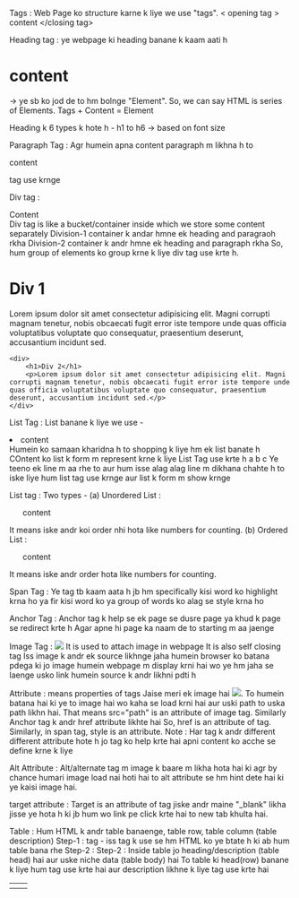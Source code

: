 Tags : Web Page ko structure karne k liye we use "tags".
< opening tag > content </closing tag>

Heading tag : ye webpage ki heading banane k kaam aati h
<h1> content </h1> -> ye sb ko jod de to hm bolnge "Element".
So, we can say HTML is series of Elements.
    Tags + Content = Element

Heading k 6 types k hote h -
h1 to h6 -> based on font size

Paragraph Tag : Agr humein apna content paragraph m likhna h to <p>content</p> tag use krnge

Div tag : <div> Content </div>
Div tag is like a bucket/container inside which we store some content separately
Division-1 container k andar hmne ek heading and paragraoh rkha
Division-2 container k andr hmne ek heading and paragraph rkha
So, hum group of elements ko group krne k liye div tag use krte h.
<div>
        <h1>Div 1</h1>
        <p>Lorem ipsum dolor sit amet consectetur adipisicing elit. Magni corrupti magnam tenetur, nobis obcaecati fugit error iste tempore unde quas officia voluptatibus voluptate quo consequatur, praesentium deserunt, accusantium incidunt sed.</p>
    </div>

    <div>
        <h1>Div 2</h1>
        <p>Lorem ipsum dolor sit amet consectetur adipisicing elit. Magni corrupti magnam tenetur, nobis obcaecati fugit error iste tempore unde quas officia voluptatibus voluptate quo consequatur, praesentium deserunt, accusantium incidunt sed.</p>
    </div>

List Tag : List banane k liye we use - <li> content </li>
Humein ko samaan kharidna h to shopping k liye hm ek list banate h
COntent ko list k form m represent krne k liye List Tag use krte h
    a
    b
    c
Ye teeno ek line m aa rhe to aur hum isse alag alag line m dikhana chahte h to iske liye hum list tag use krnge aur list k form m show krnge

List tag : Two types -
(a) Unordered List : <ul> content </ul>
It means iske andr koi order nhi hota like numbers for counting.
(b) Ordered List : <ol> content </ol>
It means iske andr order hota like numbers for counting.

Span Tag : 
Ye tag tb kaam aata h jb hm specifically kisi word ko highlight krna ho ya fir kisi word ko ya group of words ko alag se style krna ho

Anchor Tag : <a href="url where we want to jump"> </a>
Anchor tag k help se ek page se dusre page ya khud k page se redirect krte h
Agar apne hi page ka naam de to starting m aa jaenge

Image Tag : <img src="path">
It is used to attach image in webpage
It is also self closing tag
Iss image k andr ek source likhnge jaha humein browser ko batana pdega ki jo image humein webpage m display krni hai wo ye hm jaha se laenge usko link humein source k andr likhni pdti h

Attribute : means properties of tags 
Jaise meri ek image hai <img src ="path">. To humein batana hai ki ye to image hai wo kaha se load krni hai aur uski path to uska path likhn hai.
That means src="path" is an attribute of image tag.
Similarly Anchor tag <a> k andr href attribute likhte hai
<a href="url"> </a>
So, href is an attribute of <a></a> tag.
Similarly, in span tag, style is an attribute.
Note : Har tag k andr different different attribute hote h jo tag ko help krte hai apni content ko acche se define krne k liye

Alt Attribute :
Alt/alternate tag m image k baare m likha hota hai ki agr by chance humari image load nai hoti hai to alt attribute se hm hint dete hai ki ye kaisi image hai.

target attribute :
Target is an attribute of <a> </a> tag jiske andr maine "_blank" likha jisse ye hota h ki jb hum wo link pe click krte hai to new tab khulta hai.


Table : Hum HTML k andr table banaenge, table row, table column (table description)
Step-1 : <table> tag - iss tag k use se hm HTML ko ye btate h ki ab hum table bana rhe
Step-2 : <thead> </thead>
Step-2 : Inside table jo heading/description (table head) hai aur uske niche data (table body) hai
         To table ki head(row) banane k liye hum <th> </th> tag use krte hai aur description likhne k liye <td> </td> tag use krte hai
